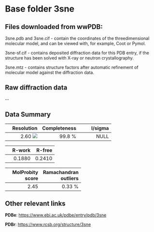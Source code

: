 # Base folder 3sne

## Files downloaded from wwPDB:

3sne.pdb and 3sne.cif - contain the coordinates of the threedimensional molecular model, and can be viewed with, for example, Coot or Pymol.

3sne-sf.cif - contains deposited diffraction data for this PDB entry, if the structure has been solved with X-ray or neutron crystallography.

3sne.mtz - contains structure factors after automatic refinement of molecular model against the diffraction data.

## Raw diffraction data

--<br> 

## Data Summary
|   | Resolution | Completeness| I/sigma |
|---|-------------:|----------------:|--------------:|
|   |2.60 <img src="https://latex.codecogs.com/svg.latex?{\mbox{\normalfont\AA}}"/>|99.8  %|<img width=50/>NULL |

|   | **R-work**| **R-free**   
|---|-------------:|----------------:|           
||0.1880|0.2410|

|   |**MolProbity<br>score**| **Ramachandran<br>outliers** 
|---|-------------:|----------------:|
||2.45|0.33 %|

## Other relevant links 
**PDBe**:  https://www.ebi.ac.uk/pdbe/entry/pdb/3sne
 
**PDBr**: https://www.rcsb.org/structure/3sne 

